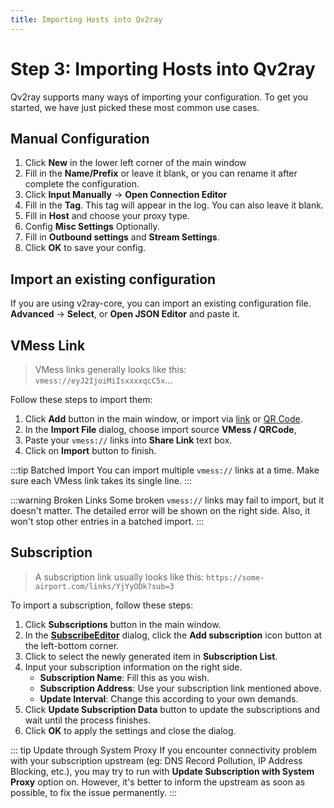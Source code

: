 ```yaml
---
title: Importing Hosts into Qv2ray
---
```


# Step 3: Importing Hosts into Qv2ray
Qv2ray supports many ways of importing your configuration. To get you started, we have just picked these most common use cases.

## Manual Configuration

1. Click **New** in the lower left corner of the main window
2. Fill in the **Name/Prefix** or leave it blank, or you can rename it after complete the configuration.
3. Click **Input Manually** -> **Open Connection Editor**
4. Fill in the **Tag**. This tag will appear in the log. You can also leave it blank.
5. Fill in **Host** and choose your proxy type.
6. Config **Misc Settings** Optionally.
7. Fill in **Outbound settings** and **Stream Settings**.
8. Click **OK** to save your config.

## Import an existing configuration

If you are using v2ray-core, you can import an existing configuration file. **Advanced** -> **Select**, or **Open JSON Editor** and paste it.

## VMess Link
> VMess links generally looks like this: `vmess://eyJ2IjoiMiIsxxxxqcC5x`...

Follow these steps to import them:
1. Click **Add** button in the main window, or import via [link](qv2ray://open/import/link) or [QR Code](qv2ray://open/import/qr).
2. In the **Import File** dialog, choose import source **VMess / QRCode**,
3. Paste your `vmess://` links into **Share Link** text box.
4. Click on **Import** button to finish.

:::tip Batched Import
You can import multiple `vmess://` links at a time. Make sure each VMess link takes its single line.
:::

:::warning Broken Links
Some broken `vmess://` links may fail to import, but it doesn't matter. The detailed error will be shown on the right side. Also, it won't stop other entries in a batched import.
:::


## Subscription

> A subscription link usually looks like this: `https://some-airport.com/links/YjYyODk?sub=3`

To import a subscription, follow these steps:
1. Click **Subscriptions** button in the main window.
2. In the **[SubscribeEditor](qv2ray://open/group/connection)** dialog, click the **Add subscription** icon button at the left-bottom corner.
3. Click to select the newly generated item in **Subscription List**.
4. Input your subscription information on the right side.
   - **Subscription Name**: Fill this as you wish.
   - **Subscription Address**: Use your subscription link mentioned above.
   - **Update Interval**: Change this according to your own demands.
5. Click **Update Subscription Data** button to update the subscriptions and wait until the process finishes.
6. Click **OK** to apply the settings and close the dialog.

::: tip Update through System Proxy
If you encounter connectivity problem with your subscription upstream (eg: DNS Record Pollution, IP Address Blocking, etc.), you may try to run with **Update Subscription with System Proxy** option on. However, it's better to inform the upstream as soon as possible, to fix the issue permanently.
:::
